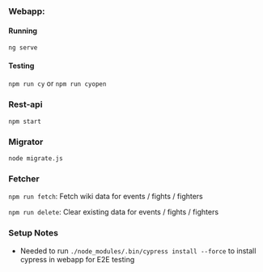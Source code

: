 ### Webapp:

#### Running
`ng serve`

#### Testing
`npm run cy` or `npm run cyopen`

### Rest-api
`npm start`

### Migrator
`node migrate.js`

### Fetcher

`npm run fetch`: Fetch wiki data for events / fights / fighters

`npm run delete`: Clear existing data for events / fights / fighters

### Setup Notes

* Needed to run `./node_modules/.bin/cypress install --force` to install cypress in webapp for E2E testing
